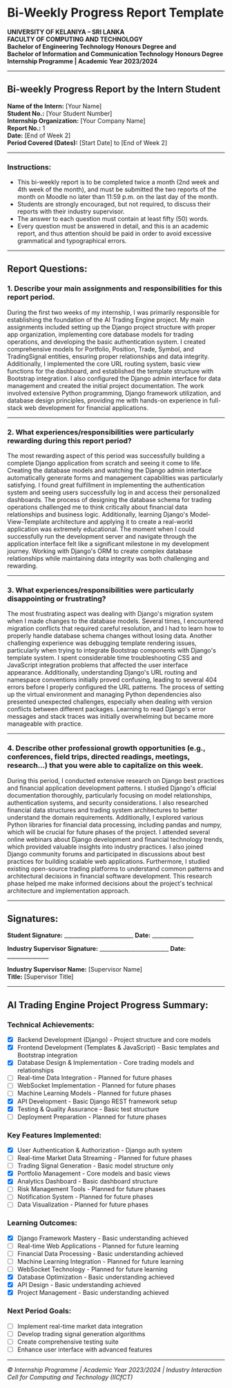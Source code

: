 # Bi-Weekly Progress Report Template

**UNIVERSITY OF KELANIYA – SRI LANKA**  
**FACULTY OF COMPUTING AND TECHNOLOGY**  
**Bachelor of Engineering Technology Honours Degree and**  
**Bachelor of Information and Communication Technology Honours Degree**  
**Internship Programme | Academic Year 2023/2024**

---

## Bi-weekly Progress Report by the Intern Student

**Name of the Intern:** [Your Name]  
**Student No.:** [Your Student Number]  
**Internship Organization:** [Your Company Name]  
**Report No.:** 1  
**Date:** [End of Week 2]  
**Period Covered (Dates):** [Start Date] to [End of Week 2]

---

### Instructions:
- This bi-weekly report is to be completed twice a month (2nd week and 4th week of the month), and must be submitted the two reports of the month on Moodle no later than 11:59 p.m. on the last day of the month.
- Students are strongly encouraged, but not required, to discuss their reports with their industry supervisor.
- The answer to each question must contain at least fifty (50) words.
- Every question must be answered in detail, and this is an academic report, and thus attention should be paid in order to avoid excessive grammatical and typographical errors.

---

## Report Questions:

### 1. Describe your main assignments and responsibilities for this report period.

During the first two weeks of my internship, I was primarily responsible for establishing the foundation of the AI Trading Engine project. My main assignments included setting up the Django project structure with proper app organization, implementing core database models for trading operations, and developing the basic authentication system. I created comprehensive models for Portfolio, Position, Trade, Symbol, and TradingSignal entities, ensuring proper relationships and data integrity. Additionally, I implemented the core URL routing system, basic view functions for the dashboard, and established the template structure with Bootstrap integration. I also configured the Django admin interface for data management and created the initial project documentation. The work involved extensive Python programming, Django framework utilization, and database design principles, providing me with hands-on experience in full-stack web development for financial applications.

---

### 2. What experiences/responsibilities were particularly rewarding during this report period?

The most rewarding aspect of this period was successfully building a complete Django application from scratch and seeing it come to life. Creating the database models and watching the Django admin interface automatically generate forms and management capabilities was particularly satisfying. I found great fulfillment in implementing the authentication system and seeing users successfully log in and access their personalized dashboards. The process of designing the database schema for trading operations challenged me to think critically about financial data relationships and business logic. Additionally, learning Django's Model-View-Template architecture and applying it to create a real-world application was extremely educational. The moment when I could successfully run the development server and navigate through the application interface felt like a significant milestone in my development journey. Working with Django's ORM to create complex database relationships while maintaining data integrity was both challenging and rewarding.

---

### 3. What experiences/responsibilities were particularly disappointing or frustrating?

The most frustrating aspect was dealing with Django's migration system when I made changes to the database models. Several times, I encountered migration conflicts that required careful resolution, and I had to learn how to properly handle database schema changes without losing data. Another challenging experience was debugging template rendering issues, particularly when trying to integrate Bootstrap components with Django's template system. I spent considerable time troubleshooting CSS and JavaScript integration problems that affected the user interface appearance. Additionally, understanding Django's URL routing and namespace conventions initially proved confusing, leading to several 404 errors before I properly configured the URL patterns. The process of setting up the virtual environment and managing Python dependencies also presented unexpected challenges, especially when dealing with version conflicts between different packages. Learning to read Django's error messages and stack traces was initially overwhelming but became more manageable with practice.

---

### 4. Describe other professional growth opportunities (e.g., conferences, field trips, directed readings, meetings, research...) that you were able to capitalize on this week.

During this period, I conducted extensive research on Django best practices and financial application development patterns. I studied Django's official documentation thoroughly, particularly focusing on model relationships, authentication systems, and security considerations. I also researched financial data structures and trading system architectures to better understand the domain requirements. Additionally, I explored various Python libraries for financial data processing, including pandas and numpy, which will be crucial for future phases of the project. I attended several online webinars about Django development and financial technology trends, which provided valuable insights into industry practices. I also joined Django community forums and participated in discussions about best practices for building scalable web applications. Furthermore, I studied existing open-source trading platforms to understand common patterns and architectural decisions in financial software development. This research phase helped me make informed decisions about the project's technical architecture and implementation approach.

---

## Signatures:

**Student Signature:** _________________________ **Date:** _______________

**Industry Supervisor Signature:** _________________________ **Date:** _______________

**Industry Supervisor Name:** [Supervisor Name]  
**Title:** [Supervisor Title]

---

## AI Trading Engine Project Progress Summary:

### Technical Achievements:
- [x] Backend Development (Django) - Project structure and core models
- [x] Frontend Development (Templates & JavaScript) - Basic templates and Bootstrap integration
- [x] Database Design & Implementation - Core trading models and relationships
- [ ] Real-time Data Integration - Planned for future phases
- [ ] WebSocket Implementation - Planned for future phases
- [ ] Machine Learning Models - Planned for future phases
- [x] API Development - Basic Django REST framework setup
- [x] Testing & Quality Assurance - Basic test structure
- [ ] Deployment Preparation - Planned for future phases

### Key Features Implemented:
- [x] User Authentication & Authorization - Django auth system
- [ ] Real-time Market Data Streaming - Planned for future phases
- [ ] Trading Signal Generation - Basic model structure only
- [x] Portfolio Management - Core models and basic views
- [x] Analytics Dashboard - Basic dashboard structure
- [ ] Risk Management Tools - Planned for future phases
- [ ] Notification System - Planned for future phases
- [ ] Data Visualization - Planned for future phases

### Learning Outcomes:
- [x] Django Framework Mastery - Basic understanding achieved
- [ ] Real-time Web Applications - Planned for future learning
- [ ] Financial Data Processing - Basic understanding achieved
- [ ] Machine Learning Integration - Planned for future learning
- [ ] WebSocket Technology - Planned for future learning
- [x] Database Optimization - Basic understanding achieved
- [x] API Design - Basic understanding achieved
- [x] Project Management - Basic understanding achieved

### Next Period Goals:
- [ ] Implement real-time market data integration
- [ ] Develop trading signal generation algorithms
- [ ] Create comprehensive testing suite
- [ ] Enhance user interface with advanced features

---

*© Internship Programme | Academic Year 2023/2024 | Industry Interaction Cell for Computing and Technology (IICfCT)*

